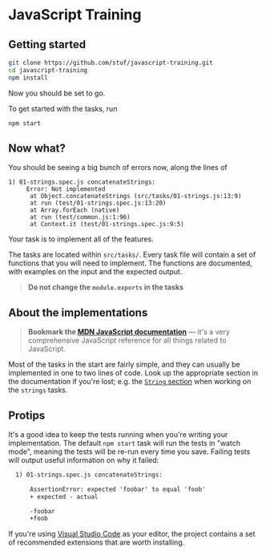 
# JavaScript Training

## Getting started

```sh
git clone https://github.com/stuf/javascript-training.git
cd javascript-training
npm install
```

Now you should be set to go.

To get started with the tasks, run

```sh
npm start
```

## Now what?

You should be seeing a big bunch of errors now, along the lines of

```
1) 01-strings.spec.js concatenateStrings:
     Error: Not implemented
      at Object.concatenateStrings (src/tasks/01-strings.js:13:9)
      at run (test/01-strings.spec.js:13:20)
      at Array.forEach (native)
      at run (test/common.js:1:96)
      at Context.it (test/01-strings.spec.js:9:5)
```

Your task is to implement all of the features.

The tasks are located within `src/tasks/`. Every task file will contain a set of functions that you will need to implement. The functions are documented, with examples on the input and the expected output.

>**Do not change the `module.exports` in the tasks**

## About the implementations

>**Bookmark the [MDN JavaScript documentation](https://developer.mozilla.org/en-US/docs/Web/JavaScript/Reference)** — it's a very comprehensive JavaScript reference for all things related to JavaScript.

Most of the tasks in the start are fairly simple, and they can usually be implemented in one to two lines of code. Look up the appropriate section in the documentation if you're lost; e.g. the [`String` section](https://developer.mozilla.org/en-US/docs/Web/JavaScript/Reference/Global_Objects/String) when working on the `strings` tasks.

## Protips

It's a good idea to keep the tests running when you're writing your implementation. The default `npm start` task will run the tests in "watch mode", meaning the tests will be re-run every time you save. Failing tests will output useful information on why it failed:

```diff
  1) 01-strings.spec.js concatenateStrings:

      AssertionError: expected 'foobar' to equal 'foob'
      + expected - actual

      -foobar
      +foob
```

If you're using [Visual Studio Code](https://code.visualstudio.com/) as your editor, the project contains a set of recommended extensions that are worth installing.

